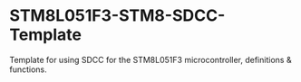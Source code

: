 # STM8L051F3-STM8-SDCC-Template
Template for using SDCC for the STM8L051F3 microcontroller, definitions &amp; functions.
